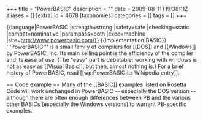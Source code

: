 +++
title = "PowerBASIC"
description = ""
date = 2009-08-11T19:38:11Z
aliases = []
[extra]
id = 4678
[taxonomies]
categories = []
tags = []
+++

{{language|PowerBASIC
|strength=strong
|safety=safe
|checking=static
|compat=nominative
|parampass=both
|exec=machine
|site=http://www.powerbasic.com/}}
{{implementation|BASIC}}
'''PowerBASIC''' is a small family of compilers for [[DOS]] and [[Windows]] by PowerBASIC, Inc. Its main selling point is the efficiency of the compiler and its ease of use. (The "easy" part is debatable; working with windows is not as easy as [[Visual Basic]], but then, almost nothing is.) For a brief history of PowerBASIC, read [[wp:PowerBASIC|its Wikipedia entry]].

== Code example ==
Many of the [[BASIC]] examples listed on Rosetta Code will work unchanged in PowerBASIC -- especially the DOS version -- although there are often enough differences between PB and the various other BASICs (especially the Windows versions) to warrant PB-specific examples.
